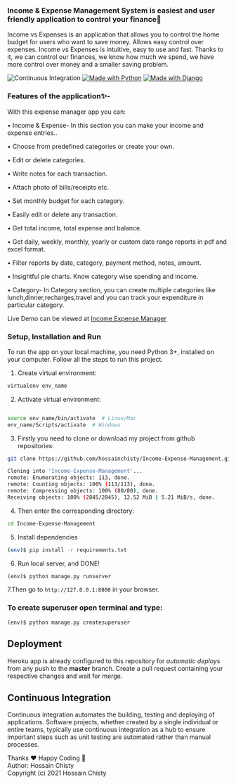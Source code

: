 ### Income & Expense Management System is easiest and user friendly application to control your finance🚀


Income vs Expenses is an application that allows you to control the home budget for users who want to save money. Allows easy control over expenses. Income vs Expenses is intuitive, easy to use and fast. Thanks to it, we can control our finances, we know how much we spend, we have more control over money and a smaller saving problem.


![Continuous Integration](https://github.com/github/covid19-dashboard/workflows/CI/badge.svg)
[![Made with Python](https://img.shields.io/badge/Made%20with-Python-1f425f.svg)](https://www.python.org/)
[![Made with Django](https://img.shields.io/badge/Made%20with-Django-1f425f.svg)](https://www.python.org/)
### Features of the application✨-

With this expense manager app you can:

• Income & Expense- In this section you can make your income and expense entries..

• Choose from predefined categories or create your own.

• Edit or delete categories.

• Write notes for each transaction.

• Attach photo of bills/receipts etc.

• Set monthly budget for each category.

• Easily edit or delete any transaction.

• Get total income, total expense and balance.

• Get daily, weekly, monthly, yearly or custom date range reports in pdf and excel format.

• Filter reports by date, category, payment method, notes, amount.

• Insightful pie charts. Know category wise spending and income.

• Category- In Category section, you can create multiple categories like lunch,dinner,recharges,travel and you can track your expenditure in particular category.

Live Demo can be viewed at [Income Expense Manager](https://django-income-expense-manager.herokuapp.com/)

### Setup, Installation and Run

To run the app on your local machine, you need Python 3+, installed on your computer. Follow all the steps to run this project.

1.  Create virtual environment:
```bash
virtualenv env_name
```
    
2.  Activate virtual environment:
```bash

source env_name/bin/activate  # Linux/Mac
env_name/Scripts/activate  # Windows
```

3. Firstly you need to clone or download my project from github repositories:
```bash
git clone https://github.com/hossainchisty/Income-Expense-Management.git

Cloning into 'Income-Expense-Management'...
remote: Enumerating objects: 113, done.
remote: Counting objects: 100% (113/113), done.
remote: Compressing objects: 100% (80/80), done.
Receiving objects: 100% (2845/2845), 12.52 MiB | 5.21 MiB/s, done.
```
4. Then enter the corresponding directory:
```bash
cd Income-Expense-Management
```
5. Install dependencies
```bash
(env)$ pip install -r requirements.txt
``` 

6. Run local server, and DONE!
```python
(env)$ python manage.py runserver
```

7.Then go to ```http://127.0.0.1:8000``` in your browser.

### To create superuser open terminal and type:
```
(env)$ python manage.py createsuperuser
```
## Deployment

Heroku app is already configured to this repository for *automatic deploys* from any push to the **master** branch. Create a pull request containing your respective changes and wait for merge.

## Continuous Integration
Continuous integration automates the building, testing and deploying of applications. Software projects, whether created by a single individual or entire teams, typically use continuous integration as a hub to ensure important steps such as unit testing are automated rather than manual processes.

Thanks ❤
Happy Coding 🎉
<br>
Author: Hossain Chisty
<br>
Copyright (c) 2021 Hossain Chisty
